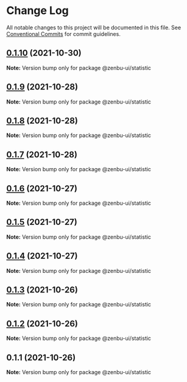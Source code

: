# Change Log

All notable changes to this project will be documented in this file.
See [Conventional Commits](https://conventionalcommits.org) for commit guidelines.

## [0.1.10](https://github.com/KodepandaID/zenbu-ui/compare/@zenbu-ui/statistic@0.1.9...@zenbu-ui/statistic@0.1.10) (2021-10-30)

**Note:** Version bump only for package @zenbu-ui/statistic





## [0.1.9](https://github.com/KodepandaID/zenbu-ui/compare/@zenbu-ui/statistic@0.1.8...@zenbu-ui/statistic@0.1.9) (2021-10-28)

**Note:** Version bump only for package @zenbu-ui/statistic





## [0.1.8](https://github.com/KodepandaID/zenbu-ui/compare/@zenbu-ui/statistic@0.1.7...@zenbu-ui/statistic@0.1.8) (2021-10-28)

**Note:** Version bump only for package @zenbu-ui/statistic





## [0.1.7](https://github.com/KodepandaID/zenbu-ui/compare/@zenbu-ui/statistic@0.1.6...@zenbu-ui/statistic@0.1.7) (2021-10-28)

**Note:** Version bump only for package @zenbu-ui/statistic





## [0.1.6](https://github.com/KodepandaID/zenbu-ui/compare/@zenbu-ui/statistic@0.1.5...@zenbu-ui/statistic@0.1.6) (2021-10-27)

**Note:** Version bump only for package @zenbu-ui/statistic





## [0.1.5](https://github.com/KodepandaID/zenbu-ui/compare/@zenbu-ui/statistic@0.1.4...@zenbu-ui/statistic@0.1.5) (2021-10-27)

**Note:** Version bump only for package @zenbu-ui/statistic





## [0.1.4](https://github.com/KodepandaID/zenbu-ui/compare/@zenbu-ui/statistic@0.1.3...@zenbu-ui/statistic@0.1.4) (2021-10-27)

**Note:** Version bump only for package @zenbu-ui/statistic





## [0.1.3](https://github.com/KodepandaID/zenbu-ui/compare/@zenbu-ui/statistic@0.1.2...@zenbu-ui/statistic@0.1.3) (2021-10-26)

**Note:** Version bump only for package @zenbu-ui/statistic





## [0.1.2](https://github.com/KodepandaID/zenbu-ui/compare/@zenbu-ui/statistic@0.1.1...@zenbu-ui/statistic@0.1.2) (2021-10-26)

**Note:** Version bump only for package @zenbu-ui/statistic





## 0.1.1 (2021-10-26)

**Note:** Version bump only for package @zenbu-ui/statistic
